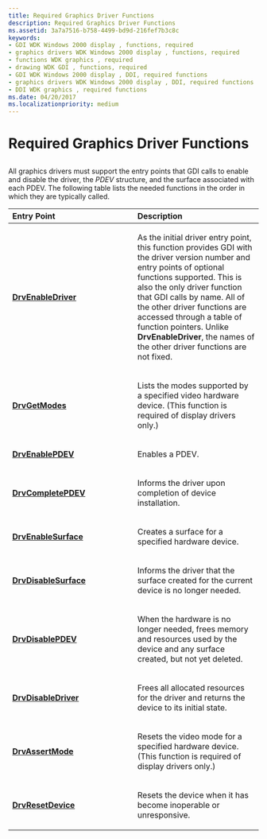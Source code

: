 ```yaml
---
title: Required Graphics Driver Functions
description: Required Graphics Driver Functions
ms.assetid: 3a7a7516-b758-4499-bd9d-216fef7b3c8c
keywords:
- GDI WDK Windows 2000 display , functions, required
- graphics drivers WDK Windows 2000 display , functions, required
- functions WDK graphics , required
- drawing WDK GDI , functions, required
- GDI WDK Windows 2000 display , DDI, required functions
- graphics drivers WDK Windows 2000 display , DDI, required functions
- DDI WDK graphics , required functions
ms.date: 04/20/2017
ms.localizationpriority: medium
---
```


# Required Graphics Driver Functions


## <span id="ddk_required_graphics_driver_functions_gg"></span><span id="DDK_REQUIRED_GRAPHICS_DRIVER_FUNCTIONS_GG"></span>


All graphics drivers must support the entry points that GDI calls to enable and disable the driver, the *PDEV* structure, and the surface associated with each PDEV. The following table lists the needed functions in the order in which they are typically called.

<table>
<colgroup>
<col width="50%" />
<col width="50%" />
</colgroup>
<thead>
<tr class="header">
<th align="left">Entry Point</th>
<th align="left">Description</th>
</tr>
</thead>
<tbody>
<tr class="odd">
<td align="left"><p><a href="/windows/desktop/api/winddi/nf-winddi-drvenabledriver" data-raw-source="[&lt;strong&gt;DrvEnableDriver&lt;/strong&gt;](/windows/desktop/api/winddi/nf-winddi-drvenabledriver)"><strong>DrvEnableDriver</strong></a></p></td>
<td align="left"><p>As the initial driver entry point, this function provides GDI with the driver version number and entry points of optional functions supported. This is also the only driver function that GDI calls by name. All of the other driver functions are accessed through a table of function pointers. Unlike <strong>DrvEnableDriver</strong>, the names of the other driver functions are not fixed.</p></td>
</tr>
<tr class="even">
<td align="left"><p><a href="/windows/desktop/api/winddi/nf-winddi-drvgetmodes" data-raw-source="[&lt;strong&gt;DrvGetModes&lt;/strong&gt;](/windows/desktop/api/winddi/nf-winddi-drvgetmodes)"><strong>DrvGetModes</strong></a></p></td>
<td align="left"><p>Lists the modes supported by a specified video hardware device. (This function is required of display drivers only.)</p></td>
</tr>
<tr class="odd">
<td align="left"><p><a href="/windows/desktop/api/winddi/nf-winddi-drvenablepdev" data-raw-source="[&lt;strong&gt;DrvEnablePDEV&lt;/strong&gt;](/windows/desktop/api/winddi/nf-winddi-drvenablepdev)"><strong>DrvEnablePDEV</strong></a></p></td>
<td align="left"><p>Enables a PDEV.</p></td>
</tr>
<tr class="even">
<td align="left"><p><a href="/windows/desktop/api/winddi/nf-winddi-drvcompletepdev" data-raw-source="[&lt;strong&gt;DrvCompletePDEV&lt;/strong&gt;](/windows/desktop/api/winddi/nf-winddi-drvcompletepdev)"><strong>DrvCompletePDEV</strong></a></p></td>
<td align="left"><p>Informs the driver upon completion of device installation.</p></td>
</tr>
<tr class="odd">
<td align="left"><p><a href="/windows/desktop/api/winddi/nf-winddi-drvenablesurface" data-raw-source="[&lt;strong&gt;DrvEnableSurface&lt;/strong&gt;](/windows/desktop/api/winddi/nf-winddi-drvenablesurface)"><strong>DrvEnableSurface</strong></a></p></td>
<td align="left"><p>Creates a surface for a specified hardware device.</p></td>
</tr>
<tr class="even">
<td align="left"><p><a href="/windows/desktop/api/winddi/nf-winddi-drvdisablesurface" data-raw-source="[&lt;strong&gt;DrvDisableSurface&lt;/strong&gt;](/windows/desktop/api/winddi/nf-winddi-drvdisablesurface)"><strong>DrvDisableSurface</strong></a></p></td>
<td align="left"><p>Informs the driver that the surface created for the current device is no longer needed.</p></td>
</tr>
<tr class="odd">
<td align="left"><p><a href="/windows/desktop/api/winddi/nf-winddi-drvdisablepdev" data-raw-source="[&lt;strong&gt;DrvDisablePDEV&lt;/strong&gt;](/windows/desktop/api/winddi/nf-winddi-drvdisablepdev)"><strong>DrvDisablePDEV</strong></a></p></td>
<td align="left"><p>When the hardware is no longer needed, frees memory and resources used by the device and any surface created, but not yet deleted.</p></td>
</tr>
<tr class="even">
<td align="left"><p><a href="/windows/desktop/api/winddi/nf-winddi-drvdisabledriver" data-raw-source="[&lt;strong&gt;DrvDisableDriver&lt;/strong&gt;](/windows/desktop/api/winddi/nf-winddi-drvdisabledriver)"><strong>DrvDisableDriver</strong></a></p></td>
<td align="left"><p>Frees all allocated resources for the driver and returns the device to its initial state.</p></td>
</tr>
<tr class="odd">
<td align="left"><p><a href="/windows/desktop/api/winddi/nf-winddi-drvassertmode" data-raw-source="[&lt;strong&gt;DrvAssertMode&lt;/strong&gt;](/windows/desktop/api/winddi/nf-winddi-drvassertmode)"><strong>DrvAssertMode</strong></a></p></td>
<td align="left"><p>Resets the video mode for a specified hardware device. (This function is required of display drivers only.)</p></td>
</tr>
<tr class="even">
<td align="left"><p><a href="/windows/desktop/api/winddi/nf-winddi-drvresetdevice" data-raw-source="[&lt;strong&gt;DrvResetDevice&lt;/strong&gt;](/windows/desktop/api/winddi/nf-winddi-drvresetdevice)"><strong>DrvResetDevice</strong></a></p></td>
<td align="left"><p>Resets the device when it has become inoperable or unresponsive.</p></td>
</tr>
</tbody>
</table>

 

